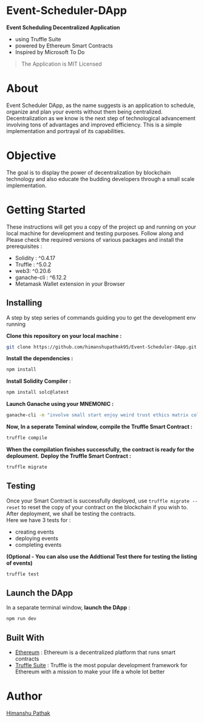 
# Event-Scheduler-DApp  

**Event Scheduling Decentralized Application**
* using Truffle Suite 
* powered by Ethereum Smart Contracts
* Inspired by Microsoft To Do

> The Application is MIT Licensed

# About
Event Scheduler DApp, as the name suggests is an application to schedule, organize and plan your events without them being centralized. 
Decentralization as we know is the next step of technological advancement involving tons of advantages and improved efficiency.
This is a simple implementation and portrayal of its capabilities.

# Objective
The goal is to display the power of decentralization by blockchain technology and also educate the budding developers through a small scale implementation. 

# Getting Started 
These instructions will get you a copy of the project up and running on your local machine for development and testing purposes. Follow along and Please check the required versions of various packages and install the prerequisites : 

* Solidity : ^0.4.17
* Truffle : ^5.0.2
* web3: ^0.20.6
* ganache-cli : ^6.12.2 
* Metamask Wallet extension in your Browser

## Installing 
A step by step series of commands guiding you to get the development env running  


**Clone this repository on your local machine :**  

```bash
git clone https://github.com/himanshupathak95/Event-Scheduler-DApp.git
```


**Install the dependencies :**  

```bash 
npm install
```  


**Install Solidity Compiler :**

```bash
npm install solc@latest
```


**Launch Ganache using your MNEMONIC :**

```bash
ganache-cli -m "involve small start enjoy weird trust ethics matrix collect zoo bench east"
```


**Now, In a seperate Teminal window, compile the Truffle Smart Contract :**

```bash
truffle compile
```


**When the compilation finishes successfully, the contract is ready for the deploument.**
**Deploy the Truffle Smart Contract :**

```bash
truffle migrate
```


## Testing  

Once your Smart Contract is successfully deployed, use  `truffle migrate --reset`  to reset the copy of your contract on the blockchain if you wish to.
After deployment, we shall be testing the contracts.   
Here we have 3 tests for : 
* creating events
* deploying events
* completing events  

**(Optional - You can also use the Addtional Test there for testing the listing of events)**

```bash
truffle test
```


## Launch the DApp

In a separate terminal window, **launch the DApp** :

```bash
npm run dev
```  


## Built With 

* [Ethereum](https://ethereum.org/en/) : Ethereum is a decentralized platform that runs smart contracts
* [Truffle Suite](https://trufflesuite.com/) : Truffle is the most popular development framework for Ethereum with a mission to make your life a whole lot better  


# Author  

[Himanshu Pathak](https://github.com/himanshupathak95)
